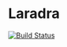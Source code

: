# Laradra

[![Build Status](https://travis-ci.com/MilesChou/laradra.svg?branch=master)](https://travis-ci.com/MilesChou/laradra)
